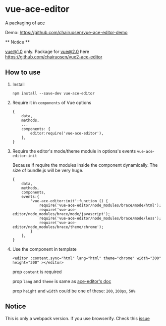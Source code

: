 vue-ace-editor
====================
A packaging of [ace](https://ace.c9.io/)

Demo: https://github.com/chairuosen/vue-ace-editor-demo

** Notice **

vue@1.0 only. Package for vue@2.0 here https://github.com/chairuosen/vue2-ace-editor

## How to use

1. Install

    ```
    npm install --save-dev vue-ace-editor
    ```
    
2. Require it in `components` of Vue options

    ```
    {
        data,
        methods,
        ...
        components: {
            editor:require('vue-ace-editor'),
        },
    }
    ```
 
3. Require the editor's mode/theme module in options's events `vue-ace-editor:init`

    Because if require the modules inside the component dynamically. The size of bundle.js will be very huge.
    
    ```
    {
        data,
        methods,
        components,
        events:{
            'vue-ace-editor:init':function () {
                require('vue-ace-editor/node_modules/brace/mode/html');
                require('vue-ace-editor/node_modules/brace/mode/javascript');
                require('vue-ace-editor/node_modules/brace/mode/less');
                require('vue-ace-editor/node_modules/brace/theme/chrome');
            }
        },
    }
    ```
    
4. Use the component in template

    ```
    <editor :content.sync="html" lang="html" theme="chrome" width="300" height="300" ></editor>
    ```
    
    prop `content`  is required
    
    prop `lang` and `theme` is same as [ace-editor's doc](https://github.com/ajaxorg/ace)
    
    prop `height` and `width` could be one of these:  `200`, `200px`, `50%`
    

## Notice

This is only a webpack version. If you use browserify. Check this [issue](https://github.com/chairuosen/vue-ace-editor/issues/1#issuecomment-235193574)
